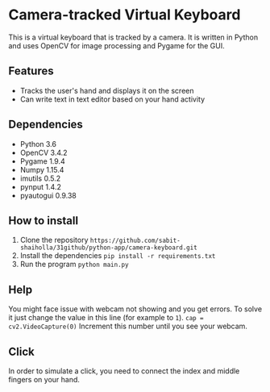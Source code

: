 # Camera-tracked Virtual Keyboard
This is a virtual keyboard that is tracked by a camera. 
It is written in Python and uses OpenCV for image processing and Pygame for the GUI.

## Features
* Tracks the user's hand and displays it on the screen 
* Can write text in text editor based on your hand activity

## Dependencies
* Python 3.6
* OpenCV 3.4.2
* Pygame 1.9.4
* Numpy 1.15.4
* imutils 0.5.2
* pynput 1.4.2
* pyautogui 0.9.38

## How to install
1. Clone the repository
`https://github.com/sabit-shaiholla/31github/python-app/camera-keyboard.git`
2. Install the dependencies
`pip install -r requirements.txt`
3. Run the program
`python main.py`

## Help
You might face issue with webcam not showing and you get errors.
To solve it just change the value in this line (for example to `1`).
`cap = cv2.VideoCapture(0)`
Increment this number until you see your webcam.

## Click
In order to simulate a click, you need to connect the index and middle fingers on your hand.